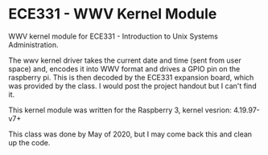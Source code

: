 # ECE331 - WWV Kernel Module
WWV kernel module for ECE331 - Introduction to Unix Systems Administration.

The wwv kernel driver takes the current date and time (sent from user space) and, encodes it into WWV format and drives a GPIO pin on the raspberry pi. This is then decoded by the ECE331 expansion board, which was provided by the class. I would post the project handout but I can't find it.

This kernel module was written for the Raspberry 3, kernel vesrion: 4.19.97-v7+

This class was done by May of 2020, but I may come back this and clean up the code.
